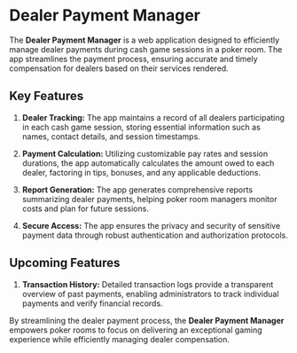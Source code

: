 # Dealer Payment Manager 

The **Dealer Payment Manager** is a web application designed to efficiently manage dealer payments during cash game sessions in a poker room. The app streamlines the payment process, ensuring accurate and timely compensation for dealers based on their services rendered.

## Key Features

1. **Dealer Tracking:** The app maintains a record of all dealers participating in each cash game session, storing essential information such as names, contact details, and session timestamps.

2. **Payment Calculation:** Utilizing customizable pay rates and session durations, the app automatically calculates the amount owed to each dealer, factoring in tips, bonuses, and any applicable deductions.

3. **Report Generation:** The app generates comprehensive reports summarizing dealer payments, helping poker room managers monitor costs and plan for future sessions.

4. **Secure Access:** The app ensures the privacy and security of sensitive payment data through robust authentication and authorization protocols.


## Upcoming Features

1. **Transaction History:** Detailed transaction logs provide a transparent overview of past payments, enabling administrators to track individual payments and verify financial records.

By streamlining the dealer payment process, the **Dealer Payment Manager** empowers poker rooms to focus on delivering an exceptional gaming experience while efficiently managing dealer compensation.

